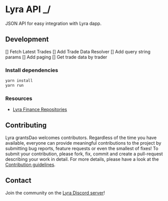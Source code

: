 # Lyra API _/
JSON API for easy integration with Lyra dapp.

## Development
[] Fetch Latest Trades
[] Add Trade Data Resolver
[] Add query string params
[] Add paging
[] Get trade data by trader

### Install dependencies

```bash
yarn install
yarn run
```

### Resources
- [Lyra Finance Repositories](https://github.com/lyra-finance)

## Contributing

Lyra grantsDao welcomes contributors. Regardless of the time you have available, everyone can provide meaningful contributions to the project by submitting bug reports, feature requests or even the smallest of fixes! To submit your contribution, please fork, fix, commit and create a pull-request describing your work in detail. For more details, please have a look at the [Contribution guidelines](https://github.com/Lyra-Grants/docs/blob/main/CONTRIBUTING.md).

## Contact

Join the community on the [Lyra Discord server](https://https://discord.gg/lyra)!
